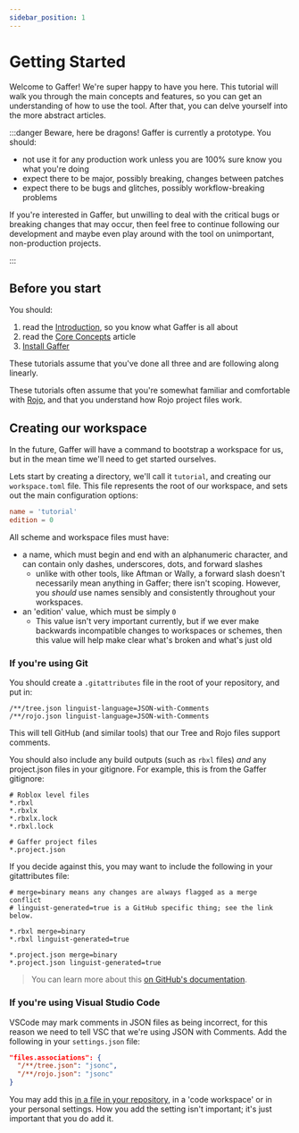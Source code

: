 ```yaml
---
sidebar_position: 1
---
```


# Getting Started

Welcome to Gaffer! We're super happy to have you here. This tutorial will walk you through the main concepts and
features, so you can get an understanding of how to use the tool. After that, you can delve yourself into the more
abstract articles.

<!-- N.B. this warning is also copied to guide/introduction -->

:::danger Beware, here be dragons!
Gaffer is currently a prototype. You should:

- not use it for any production work unless you are 100% sure know you what you're doing
- expect there to be major, possibly breaking, changes between patches
- expect there to be bugs and glitches, possibly workflow-breaking problems

If you're interested in Gaffer, but unwilling to deal with the critical bugs or breaking changes that may occur, then
feel free to continue following our development and maybe even play around with the tool on unimportant, non-production
projects.

:::

## Before you start

You should:

1. read the [Introduction](../guide//introduction), so you know what Gaffer is all about
2. read the [Core Concepts](../guide/concepts) article
3. [Install Gaffer](../guide/installation)

These tutorials assume that you've done all three and are following along linearly.

These tutorials often assume that you're somewhat familiar and comfortable with [Rojo](https://rojo.space), and that you
understand how Rojo project files work.

## Creating our workspace

In the future, Gaffer will have a command to bootstrap a workspace for us, but in the mean time we'll need to
get started ourselves.

Lets start by creating a directory, we'll call it `tutorial`, and creating our `workspace.toml` file. This file represents
the root of our workspace, and sets out the main configuration options:

```toml
name = 'tutorial'
edition = 0
```

All scheme and workspace files must have:

- a name, which must begin and end with an alphanumeric character, and can contain only dashes, underscores, dots, and forward slashes
  - unlike with other tools, like Aftman or Wally, a forward slash doesn't necessarily mean anything in Gaffer;
    there isn't scoping. However, you _should_ use names sensibly and consistently throughout your workspaces.
- an 'edition' value, which must be simply `0`
  - This value isn't very important currently, but if we ever make backwards incompatible changes to workspaces or schemes,
    then this value will help make clear what's broken and what's just old

### If you're using Git

You should create a `.gitattributes` file in the root of your repository, and put in:

```properties
/**/tree.json linguist-language=JSON-with-Comments
/**/rojo.json linguist-language=JSON-with-Comments
```

This will tell GitHub (and similar tools) that our Tree and Rojo files support comments.

You should also include any build outputs (such as `rbxl` files) _and_ any project.json files in your gitignore.
For example, this is from the Gaffer gitignore:

```ignore
# Roblox level files
*.rbxl
*.rbxlx
*.rbxlx.lock
*.rbxl.lock

# Gaffer project files
*.project.json
```

If you decide against this, you may want to include the following in your gitattributes file:

```properties
# merge=binary means any changes are always flagged as a merge conflict
# linguist-generated=true is a GitHub specific thing; see the link below.

*.rbxl merge=binary
*.rbxl linguist-generated=true

*.project.json merge=binary
*.project.json linguist-generated=true
```

> You can learn more about this [on GitHub's documentation](https://docs.github.com/en/repositories/working-with-files/managing-files/customizing-how-changed-files-appear-on-github).

### If you're using Visual Studio Code

VSCode may mark comments in JSON files as being incorrect, for this reason we need to tell VSC that we're using JSON with Comments.
Add the following in your `settings.json` file:

```json
"files.associations": {
  "/**/tree.json": "jsonc",
  "/**/rojo.json": "jsonc"
}
```

You may add this [in a file in your repository](https://github.com/autonordev/tools/blob/main/.vscode/settings.json), in a 'code workspace' or in your personal settings.
How you add the setting isn't important; it's just important that you do add it.
